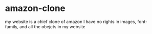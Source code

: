 # amazon-clone
my website is a chief clone of amazon I have no rights in images, font-family, and all the  obejcts in my website 
